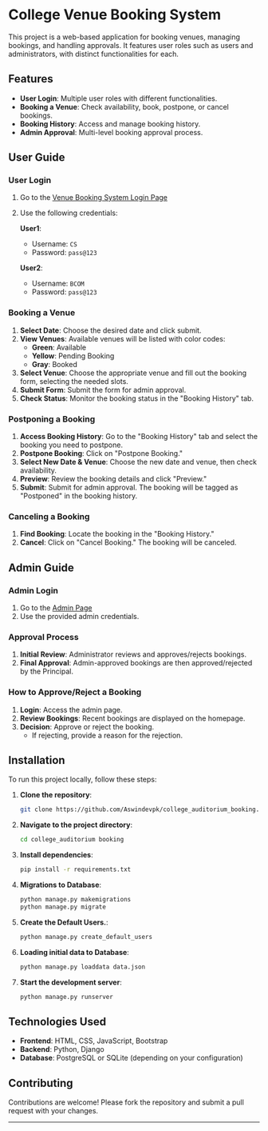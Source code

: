 # College Venue Booking System

This project is a web-based application for booking venues, managing bookings, and handling approvals. It features user roles such as users and administrators, with distinct functionalities for each.

## Features

- **User Login**: Multiple user roles with different functionalities.
- **Booking a Venue**: Check availability, book, postpone, or cancel bookings.
- **Booking History**: Access and manage booking history.
- **Admin Approval**: Multi-level booking approval process.

## User Guide

### User Login

1. Go to the [Venue Booking System Login Page](https://appus2023.pythonanywhere.com/login/)
2. Use the following credentials:

   **User1**:
   - Username: `CS`
   - Password: `pass@123`
   
   **User2**:
   - Username: `BCOM`
   - Password: `pass@123`

### Booking a Venue

1. **Select Date**: Choose the desired date and click submit.
2. **View Venues**: Available venues will be listed with color codes:
   - **Green**: Available
   - **Yellow**: Pending Booking
   - **Gray**: Booked
3. **Select Venue**: Choose the appropriate venue and fill out the booking form, selecting the needed slots.
4. **Submit Form**: Submit the form for admin approval.
5. **Check Status**: Monitor the booking status in the "Booking History" tab.

### Postponing a Booking

1. **Access Booking History**: Go to the "Booking History" tab and select the booking you need to postpone.
2. **Postpone Booking**: Click on "Postpone Booking."
3. **Select New Date & Venue**: Choose the new date and venue, then check availability.
4. **Preview**: Review the booking details and click "Preview."
5. **Submit**: Submit for admin approval. The booking will be tagged as "Postponed" in the booking history.

### Canceling a Booking

1. **Find Booking**: Locate the booking in the "Booking History."
2. **Cancel**: Click on "Cancel Booking." The booking will be canceled.

## Admin Guide

### Admin Login

1. Go to the [Admin Page](https://appus2023.pythonanywhere.com/booking-admin/)
2. Use the provided admin credentials.

### Approval Process

1. **Initial Review**: Administrator reviews and approves/rejects bookings.
2. **Final Approval**: Admin-approved bookings are then approved/rejected by the Principal.

### How to Approve/Reject a Booking

1. **Login**: Access the admin page.
2. **Review Bookings**: Recent bookings are displayed on the homepage.
3. **Decision**: Approve or reject the booking.
   - If rejecting, provide a reason for the rejection.

## Installation

To run this project locally, follow these steps:

1. **Clone the repository**:

    ```sh
    git clone https://github.com/Aswindevpk/college_auditorium_booking.git
    ```

2. **Navigate to the project directory**:

    ```sh
    cd college_auditorium booking
    ```

3. **Install dependencies**:

    ```sh
    pip install -r requirements.txt
    ```

    
4. **Migrations to Database**:

    ```sh
    python manage.py makemigrations
    python manage.py migrate
    ```
    
5. **Create the Default Users.**:

    ```sh
    python manage.py create_default_users
    ```
6. **Loading initial data to Database**:

    ```sh
    python manage.py loaddata data.json
    ```

7. **Start the development server**:

    ```sh
    python manage.py runserver
    ```

## Technologies Used

- **Frontend**: HTML, CSS, JavaScript, Bootstrap
- **Backend**: Python, Django
- **Database**: PostgreSQL or SQLite (depending on your configuration)

## Contributing

Contributions are welcome! Please fork the repository and submit a pull request with your changes.

---
